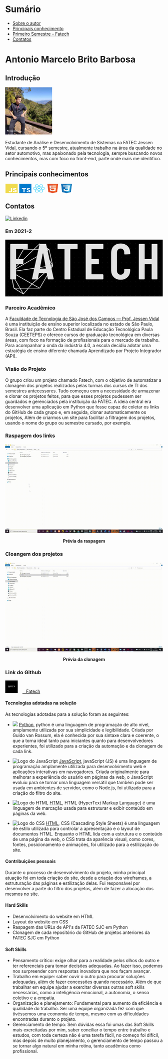 # Sumário

* [Sobre o autor](#introdução)
* [Principais conhecimento](#Principais-conhecimentos)
* [Primeiro Semestre - Fatech](#em-2021-2)
* [Contatos](#contatos)

# Antonio Marcelo Brito Barbosa

## Introdução
<div>
	<img src="/img/antonio.jpg" alt="Foto de perfil" width=150 height=150 />
	<p>Estudante de Análise e Desenvolvimento de Sistemas na FATEC Jessen Vidal, cursando o 5º semestre, atualmente trabalho na área da qualidade no setor automotivo, mas apaixonado pela tecnologia, sempre buscando novos conhecimentos, mas com foco no front-end, parte onde mais me identifico.</p>
</div>

## Principais conhecimentos
<div> 
  <img align="center" alt="Js" height="30" width="40" src="https://raw.githubusercontent.com/devicons/devicon/master/icons/javascript/javascript-plain.svg">
  <img align="center" alt="Ts" height="30" width="40" src="https://raw.githubusercontent.com/devicons/devicon/master/icons/typescript/typescript-plain.svg">
  <img align="center" alt="React" height="30" width="40" src="https://raw.githubusercontent.com/devicons/devicon/master/icons/react/react-original.svg">
  <img align="center" alt="HTML" height="30" width="40" src="https://raw.githubusercontent.com/devicons/devicon/master/icons/html5/html5-original.svg">
  <img align="center" alt="CSS" height="30" width="40" src="https://raw.githubusercontent.com/devicons/devicon/master/icons/css3/css3-original.svg">
</div>

## Contatos

[![Linkedin](https://img.shields.io/badge/LinkedIn-0077B5?style=for-the-badge&logo=linkedin&logoColor=white)](https://www.linkedin.com/in/antonio-marcelo-9a5b68181/) 


### Em 2021-2
![Logo do projeto](/img/logo.jpeg)

### Parceiro Acadêmico

A [Faculdade de Tecnologia de São José dos Campos — Prof. Jessen Vidal](https://fatecsjc-prd.azurewebsites.net/) é uma instituição de ensino superior localizada no estado de São Paulo, Brasil. Ela faz parte do Centro Estadual de Educação Tecnológica Paula Souza (CEETEPS) e oferece cursos de graduação tecnológica em diversas áreas, com foco na formação de profissionais para o mercado de trabalho.
Para acompanhar a onda da indústria 4.0, a escola decidiu adotar uma estratégia de ensino diferente chamada Aprendizado por Projeto Integrador (API).

### Visão do Projeto

O grupo criou um projeto chamado Fatech, com o objetivo de automatizar a clonagem dos projetos realizados pelas turmas dos cursos de TI dos semestres antecessores. Tudo começou com a necessidade de armazenar e clonar os projetos feitos, para que esses projetos pudessem ser guardados e gerenciados pela instituição da FATEC. A ideia central era desenvolver uma aplicação em Python que fosse capaz de coletar os links do GitHub de cada grupo e, em seguida, clonar automaticamente os projetos, Além de criarmos um site para facilitar a filtragem dos projetos, usando o nome do grupo ou semestre cursado, por exemplo.

### Raspagem dos links
<p align="center">
	<img src="/img/raspagem.gif" alt="Prévia da solução">
	<p align="center"><strong>Prévia da raspagem</strong></p>
</p>

### Cloangem dos projetos
<p align="center">
	<img src="/img/clonagem.gif" alt="Prévia da solução">
	<p align="center"><strong>Prévia da clonagem</strong></p>
</p>


### Link do Github
<a href="https://github.com/Grupo-4-Fatech/API-1Semestre" target="_blank"><img src="/img/logoGit.png" alt="Logo do Github" width="40" style="margin: 0px 15px 0px 0px;" /><span>&nbsp;&nbsp;&nbsp;</span><span>Fatech</span></a>

#### Tecnologias adotadas na solução

As tecnologias adotadas para a solução foram as seguintes:  
* <img src="https://cdn.jsdelivr.net/gh/devicons/devicon/icons/python/python-original.svg" width="200" /> [Python](https://www.python.org/), python é uma linguagem de programação de alto nível, amplamente utilizada por sua simplicidade e legibilidade. Criada por Guido van Rossum, ela é conhecida por sua sintaxe clara e coerente, o que a torna ideal tanto para iniciantes quanto para desenvolvedores experientes, foi utilizado para a criação da automação e da clonagem de cada link.

* <img src="https://cdn.jsdelivr.net/gh/devicons/devicon/icons/javascript/javascript-original.svg" alt="Logo do JavaScript" width="200" /> [JavaScript](https://developer.mozilla.org/pt-BR/docs/Web/JavaScript), javaScript (JS) é uma linguagem de programação amplamente utilizada para desenvolvimento web e aplicações interativas em navegadores. Criada originalmente para melhorar a experiência do usuário em páginas da web, o JavaScript evoluiu para se tornar uma linguagem versátil que também pode ser usada em ambientes de servidor, como o Node.js, foi utilizado para a criação do filtro do site.

* <img src="https://img.freepik.com/icones-gratis/html-5_318-674234.jpg" alt="Logo do HTML" width="200" /> [HTML](https://developer.mozilla.org/pt-BR/docs/Web/HTML), HTML (HyperText Markup Language) é uma linguagem de marcação usada para estruturar e exibir conteúdo em páginas da web.
* <img src="https://logospng.org/download/css-3/logo-css-3-2048.png" alt="Logo do CSS" width="200" /> [HTML](https://developer.mozilla.org/pt-BR/docs/Web/HTML), CSS (Cascading Style Sheets) é uma linguagem de estilo utilizada para controlar a apresentação e o layout de documentos HTML. Enquanto o HTML lida com a estrutura e o conteúdo de uma página da web, o CSS trata da aparência visual, como cores, fontes, posicionamento e animações, foi utilizado para a estilização do site.


#### Contribuições pessoais

Durante o processo de desenvolvimento do projeto, minha principal atuação foi em toda criação do site, desde a criação dos wireframes, a estruturação das páginas e estilização delas.
Fui responsável por desenvolver a parte do filtro dos projetos, além de fazer a alocação dos mesmos no site.

#### Hard Skills

* Desenvolvimento do website em HTML
* Layout do website em CSS
* Raspagem das URLs de API's da FATEC SJC em Python
* Clonagem de cada repositório do GitHub de projetos anteriores da FATEC SJC em Python


#### Soft Skills  

* Pensamento crítico: exige olhar para a realidade pelos olhos do outro e ter referenciais para tomar decisões adequadas. Ao fazer isso, podemos nos surpreender com respostas inovadora que nos façam avançar. 
* Trabalho em equipe: saber ouvir o outro para procurar soluções adequadas, além de fazer concessões quando necessário. Além de que trabalhar em equipe ajudar a exercitar diversas outras soft skills necessárias, como a inteligência emocional, a autonomia, o senso coletivo e a empatia.
* Organização e planejamento: Fundamental para aumento da eficiência e qualidade do trabalho. Ser uma equipe organizada fez com que tivéssemos uma economia de tempo, mesmo com as dificuldades encontradas duranto o ptojeto. 
* Gerenciamento de tempo: Sem dúvidas essa foi umas das Soft Skills mais exercitadas por mim, saber conciliar o tempo entre trabalho e estudos, com toda certeza não é uma tarefa fácil, no começo foi difícil, mas depois de muito planejamento, o gerenciamento de tempo passou a se tornar algo natural em minha rotina, tanto acadêmica como profissional. 

##
